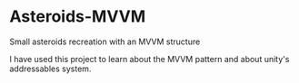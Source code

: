 # Asteroids-MVVM
Small asteroids recreation with an MVVM structure

I have used this project to learn about the MVVM pattern and about unity's addressables system.
